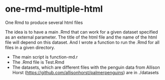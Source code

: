 # one-rmd-multiple-html
One Rmd to produce several html files

The idea is to have a main .Rmd that can work for a given dataset specified as 
an external parameter. 
The title of the html file and the name of the html file will depend on this dataset.
And I wrote a function to run the .Rmd for all files in a given directory.

* The main script is function-md.r
* The .Rmd file is Test.Rmd
* The datasets, which are different files with the penguin data from Allison Horst
(https://github.com/allisonhorst/palmerpenguins) are in ./datasets


